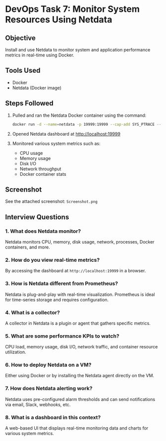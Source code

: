 # DevOps Task 7: Monitor System Resources Using Netdata

## Objective
Install and use Netdata to monitor system and application performance metrics in real-time using Docker.

## Tools Used
- Docker
- Netdata (Docker image)

## Steps Followed
1. Pulled and ran the Netdata Docker container using the command:
   ```bash
   docker run -d --name=netdata -p 19999:19999 --cap-add SYS_PTRACE --security-opt apparmor=unconfined netdata/netdata
   ```

2. Opened Netdata dashboard at [http://localhost:19999](http://localhost:19999)

3. Monitored various system metrics such as:
   - CPU usage
   - Memory usage
   - Disk I/O
   - Network throughput
   - Docker container stats

## Screenshot
See the attached screenshot: `Screenshot.png`

## Interview Questions

### 1. What does Netdata monitor?
Netdata monitors CPU, memory, disk usage, network, processes, Docker containers, and more.

### 2. How do you view real-time metrics?
By accessing the dashboard at `http://localhost:19999` in a browser.

### 3. How is Netdata different from Prometheus?
Netdata is plug-and-play with real-time visualization. Prometheus is ideal for time-series storage and requires configuration.

### 4. What is a collector?
A collector in Netdata is a plugin or agent that gathers specific metrics.

### 5. What are some performance KPIs to watch?
CPU load, memory usage, disk I/O, network traffic, and container resource utilization.

### 6. How to deploy Netdata on a VM?
Either using Docker or by installing the Netdata agent directly on the VM.

### 7. How does Netdata alerting work?
Netdata uses pre-configured alarm thresholds and can send notifications via email, Slack, webhooks, etc.

### 8. What is a dashboard in this context?
A web-based UI that displays real-time monitoring data and charts for various system metrics.
